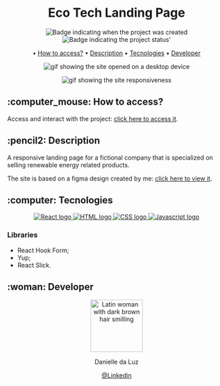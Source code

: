 <h1 align="center">Eco Tech Landing Page</h1>

<p align="center">
    <img alt="Badge indicating when the project was created" src="https://img.shields.io/badge/Creation%20date-March%2F2025-blue">
    <img alt="Badge indicating the project status'" src="https://img.shields.io/badge/Status-Finished-green">
</p>

<p align="center">
    • <a href="#How to access">How to access?</a>
    • <a href="#Description">Description</a>
    • <a href="#Tecnologies">Tecnologies</a>
    • <a href="#Developer">Developer</a>
</p>

<p align="center">
   <img src="public\assets\EcoTech desktop.gif" alt="gif showing the site opened on a desktop device" /> 
</p>
<p align="center">
   <img src="public\assets\EcoTech responsive.gif" alt="gif showing the site responsiveness" /> 
</p>

<h2 id="How to access"> :computer_mouse: How to access?</h2>

Access and interact with the project: <a href="">click here to access it</a>.


<h2 id="Description">:pencil2: Description</h2>
A responsive landing page for a fictional company that is specialized on selling renewable energy related products.

The site is based on a figma design created by me: <a href="https://www.figma.com/proto/x2GmTcvJNiGQLQBoQhvMpL/EcoTech?node-id=19-3&p=f&t=P3FcFUHSLqDwEQMy-0&scaling=min-zoom&content-scaling=fixed&page-id=19%3A2">click here to view it</a>.


<h2 id="Tecnologies">:computer: Tecnologies</h2>
<p align="center">
  <a href="https://www.w3.org/html/">
    <img alt="React logo" src="https://img.icons8.com/color/48/null/react-native.png"/>
  </a>
  <a href="https://www.w3.org/html/">
    <img alt="HTML logo" src="https://img.icons8.com/color/48/000000/html-5.png">
  </a>
  <a href="https://www.w3.org/Style/CSS/Overview.en.html">
    <img alt="CSS logo" src="https://img.icons8.com/color/48/000000/css3.png">
  </a>
  <a href="https://www.javascript.com/">
    <img alt="Javascript logo" src="https://img.icons8.com/color/48/000000/javascript--v1.png">
  </a>
</p>

### Libraries
- React Hook Form;
- Yup;
- React Slick.

<h2 id="Developer">:woman: Developer</h2>

<p align="center">
  <a href="https://github.com/Danielle-Luz">
    <img width="120px" src="https://avatars.githubusercontent.com/u/99164019?v=4" alt="Latin woman with dark brown hair smilling">
  </a>
</p>

<p align="center">Danielle da Luz</p>

<p align="center">
  <a href="https://www.linkedin.com/in/danielle-da-luz-nascimento/">@Linkedin</a>
</p>